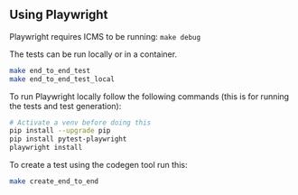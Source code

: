 Using Playwright
----------------
Playwright requires ICMS to be running: `make debug`

The tests can be run locally or in a container.
```bash
make end_to_end_test
make end_to_end_test_local
```

To run Playwright locally follow the following commands (this is for running the tests and test generation):
```bash
# Activate a venv before doing this
pip install --upgrade pip
pip install pytest-playwright
playwright install
```

To create a test using the codegen tool run this:
```bash
make create_end_to_end
```
